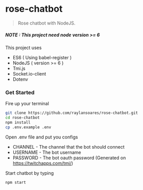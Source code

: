 # rose-chatbot
> Rose chatbot with NodeJS.

##### NOTE : This project need node version >= 6

This project uses

* ES6 ( Using babel-register )
* NodeJS ( version >= 6 )
* Tmi.js
* Socket.io-client
* Dotenv

### Get Started
Fire up your terminal
```sh
git clone https://github.com/raylansoares/rose-chatbot.git
cd rose-chatbot
npm install
cp .env.example .env
```

Open .env file and put you configs
* CHANNEL - The channel that the bot should connect
* USERNAME - The bot username
* PASSWORD - The bot oauth password (Generated on https://twitchapps.com/tmi/)

Start chatbot by typing
```sh
npm start
```